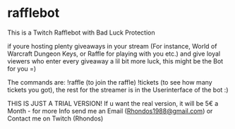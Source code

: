 # rafflebot
This is a Twitch Rafflebot with Bad Luck Protection


if youre hosting plenty giveaways in your stream (For instance, World of Warcraft Dungeon Keys, or Raffle for playing with you etc.) and give loyal viewers who enter every giveaway a lil bit more luck, this might be the Bot for you =)

The commands are: !raffle (to join the raffle) !tickets (to see how many tickets you got), the rest for the streamer is in the Userinterface of the bot :)

THIS IS JUST A TRIAL VERSION! If u want the real version, it will be 5€ a Month - for more Info send me an Email (Rhondos1988@gmail.com) or Contact me on Twitch (Rhondos)
